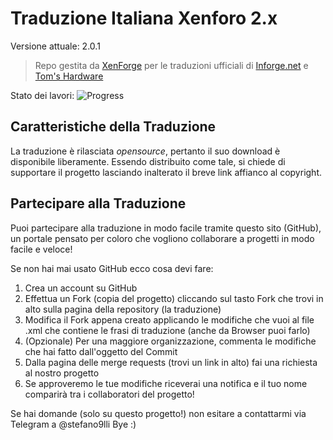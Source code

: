 # Traduzione Italiana Xenforo 2.x
Versione attuale: 2.0.1
>Repo gestita da [XenForge](https://www.xenforge.com) per le traduzioni ufficiali di [Inforge.net](https://www.inforge.net) e [Tom's Hardware](https://www.tomshw.it/forum)

Stato dei lavori: ![Progress](http://progressed.io/bar/90)

## Caratteristiche della Traduzione
La traduzione è rilasciata *opensource*, pertanto il suo download è disponibile liberamente.
Essendo distribuito come tale, si chiede di supportare il progetto lasciando inalterato il breve link affianco al copyright.

## Partecipare alla Traduzione
Puoi partecipare alla traduzione in modo facile tramite questo sito (GitHub), un portale pensato per coloro che vogliono collaborare a progetti in modo facile e veloce!

Se non hai mai usato GitHub ecco cosa devi fare:
1. Crea un account su GitHub
2. Effettua un Fork (copia del progetto) cliccando sul tasto Fork che trovi in alto sulla pagina della repository (la traduzione)
3. Modifica il Fork appena creato applicando le modifiche che vuoi al file .xml che contiene le frasi di traduzione (anche da Browser puoi farlo)
4. (Opzionale) Per una maggiore organizzazione, commenta le modifiche che hai fatto dall'oggetto del Commit
5. Dalla pagina delle merge requests (trovi un link in alto) fai una richiesta al nostro progetto
6. Se approveremo le tue modifiche riceverai una notifica e il tuo nome comparirà tra i collaboratori del progetto!

Se hai domande (solo su questo progetto!) non esitare a contattarmi via Telegram a @stefano9lli
Bye :)
